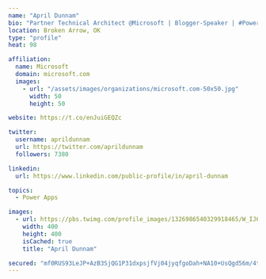 ```yaml
---
name: "April Dunnam"
bio: "Partner Technical Architect @Microsoft | Blogger-Speaker | #PowerApps, #PowerAutomate, #Office365, #SharePoint | #WIT | #Karaoke Queen"
location: Broken Arrow, OK
type: "profile"
heat: 98

affiliation:
  name: Microsoft
  domain: microsoft.com
  images:
    - url: "/assets/images/organizations/microsoft.com-50x50.jpg"
      width: 50
      height: 50

website: https://t.co/enJuiGEQZc

twitter:
  username: aprildunnam
  url: https://twitter.com/aprildunnam
  followers: 7380

linkedin:
  url: https://www.linkedin.com/public-profile/in/april-dunnam

topics:
  - Power Apps

images:
  - url: https://pbs.twimg.com/profile_images/1326986540329918465/W_IJ6Ih2_400x400.jpg
    width: 400
    height: 400
    isCached: true
    title: "April Dunnam"

secured: "mf0RUS93LeJP+AzB3SjQG1P31dxpsjfVj04jyqfgoDah+NA10+UsQgd56m/4t313hj2dKLOXRGJfo8C1ngLAGROMcp2B0wVj2kJpIVyRQUtpRDRhv0Zqw3oJK4yk+mOgC/SBZkbQyWz4YwjhNT04CA6i/1iTb+r9BuJD55wW/0IMh8h2GzsPC4dlI9CacK2vFcyP5m9yTnL8WqpgaYe2L1TUdBfLV/NhKQ76w2l6ji1GHcF0a/w72gnsjQsIoUqPyftXrHm3m74x6ONkyd/Mw17YrXquuIPMGiADw6Wpx/dqvk1chg5MkkC2hmQXMQfHH5UX1eDLOGgUXMvH7GuNNnzPJAUGEmK024jI0GzQaMp+ksnG2jpmTOQgd1SvLaDAXEhNUKVdXjO3F2w3u7Rw2VnErUDhv02aR2G7HJsPfAc=;rS9KgUdPvJTrpMG8eFgVHw=="
---
```


